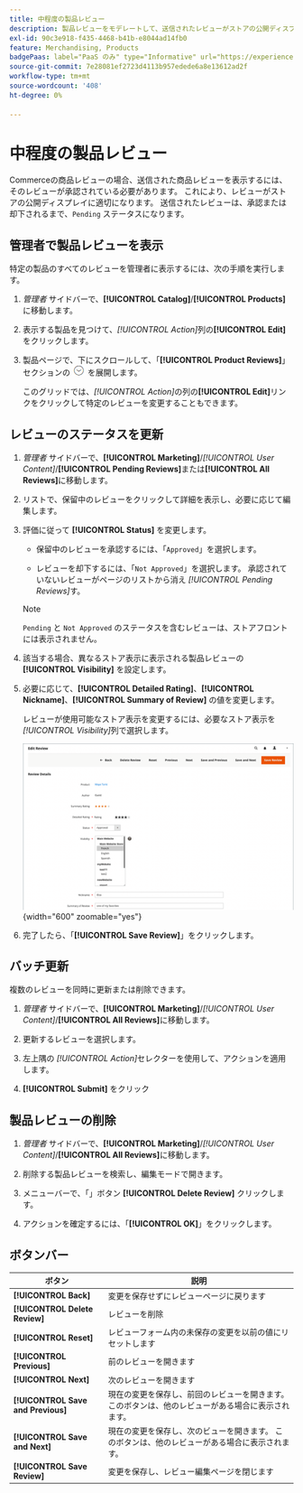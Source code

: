 ```yaml
---
title: 中程度の製品レビュー
description: 製品レビューをモデレートして、送信されたレビューがストアの公開ディスプレイに適切であることを確認する方法を説明します。
exl-id: 90c3e918-f435-4468-b41b-e8044ad14fb0
feature: Merchandising, Products
badgePaas: label="PaaS のみ" type="Informative" url="https://experienceleague.adobe.com/ja/docs/commerce/user-guides/product-solutions" tooltip="Adobe Commerce on Cloud プロジェクト（Adobeが管理する PaaS インフラストラクチャ）およびオンプレミスプロジェクトにのみ適用されます。"
source-git-commit: 7e28081ef2723d4113b957edede6a8e13612ad2f
workflow-type: tm+mt
source-wordcount: '408'
ht-degree: 0%

---
```


# 中程度の製品レビュー

Commerceの商品レビューの場合、送信された商品レビューを表示するには、そのレビューが承認されている必要があります。 これにより、レビューがストアの公開ディスプレイに適切になります。 送信されたレビューは、承認または却下されるまで、`Pending` ステータスになります。

## 管理者で製品レビューを表示

特定の製品のすべてのレビューを管理者に表示するには、次の手順を実行します。

1. _管理者_ サイドバーで、**[!UICONTROL Catalog]**/**[!UICONTROL Products]** に移動します。

1. 表示する製品を見つけて、_[!UICONTROL Action]_&#x200B;列の&#x200B;**[!UICONTROL Edit]**&#x200B;をクリックします。

1. 製品ページで、下にスクロールして、「**[!UICONTROL Product Reviews]**」セクションの ![&#x200B; 展開セレクター &#x200B;](../assets/icon-display-expand.png) を展開します。

   このグリッドでは、_[!UICONTROL Action]_&#x200B;の列の&#x200B;**[!UICONTROL Edit]**&#x200B;リンクをクリックして特定のレビューを変更することもできます。

## レビューのステータスを更新

1. _管理者_ サイドバーで、**[!UICONTROL Marketing]**/_[!UICONTROL User Content]_/**[!UICONTROL Pending Reviews]**&#x200B;または&#x200B;**[!UICONTROL All Reviews]**&#x200B;に移動します。

1. リストで、保留中のレビューをクリックして詳細を表示し、必要に応じて編集します。

1. 評価に従って **[!UICONTROL Status]** を変更します。

   - 保留中のレビューを承認するには、「`Approved`」を選択します。

   - レビューを却下するには、「`Not Approved`」を選択します。 承認されていないレビューがページのリストから消え _[!UICONTROL Pending Reviews]_&#x200B;す。

   >[!NOTE]
   >
   >`Pending` と `Not Approved` のステータスを含むレビューは、ストアフロントには表示されません。

1. 該当する場合、異なるストア表示に表示される製品レビューの **[!UICONTROL Visibility]** を設定します。

1. 必要に応じて、**[!UICONTROL Detailed Rating]**、**[!UICONTROL Nickname]**、**[!UICONTROL Summary of Review]** の値を変更します。

   レビューが使用可能なストア表示を変更するには、必要なストア表示を _[!UICONTROL Visibility]_&#x200B;列で選択します。

   ![&#x200B; レビューページを編集 &#x200B;](./assets/edit-review-page.png){width="600" zoomable="yes"}

1. 完了したら、「**[!UICONTROL Save Review]**」をクリックします。

## バッチ更新

複数のレビューを同時に更新または削除できます。

1. _管理者_ サイドバーで、**[!UICONTROL Marketing]**/_[!UICONTROL User Content]_/**[!UICONTROL All Reviews]**&#x200B;に移動します。

1. 更新するレビューを選択します。

1. 左上隅の _[!UICONTROL Action]_&#x200B;セレクターを使用して、アクションを適用します。

1. **[!UICONTROL Submit]** をクリック

## 製品レビューの削除

1. _管理者_ サイドバーで、**[!UICONTROL Marketing]**/_[!UICONTROL User Content]_/**[!UICONTROL All Reviews]**&#x200B;に移動します。

1. 削除する製品レビューを検索し、編集モードで開きます。

1. メニューバーで、「」ボタン **[!UICONTROL Delete Review]** クリックします。

1. アクションを確定するには、「**[!UICONTROL OK]**」をクリックします。

## ボタンバー

| ボタン | 説明 |
|----------|--------------|
| **[!UICONTROL Back]** | 変更を保存せずにレビューページに戻ります |
| **[!UICONTROL Delete Review]** | レビューを削除 |
| **[!UICONTROL Reset]** | レビューフォーム内の未保存の変更を以前の値にリセットします |
| **[!UICONTROL Previous]** | 前のレビューを開きます |
| **[!UICONTROL Next]** | 次のレビューを開きます |
| **[!UICONTROL Save and Previous]** | 現在の変更を保存し、前回のレビューを開きます。 このボタンは、他のレビューがある場合に表示されます。 |
| **[!UICONTROL Save and Next]** | 現在の変更を保存し、次のビューを開きます。 このボタンは、他のレビューがある場合に表示されます。 |
| **[!UICONTROL Save Review]** | 変更を保存し、レビュー編集ページを閉じます |
